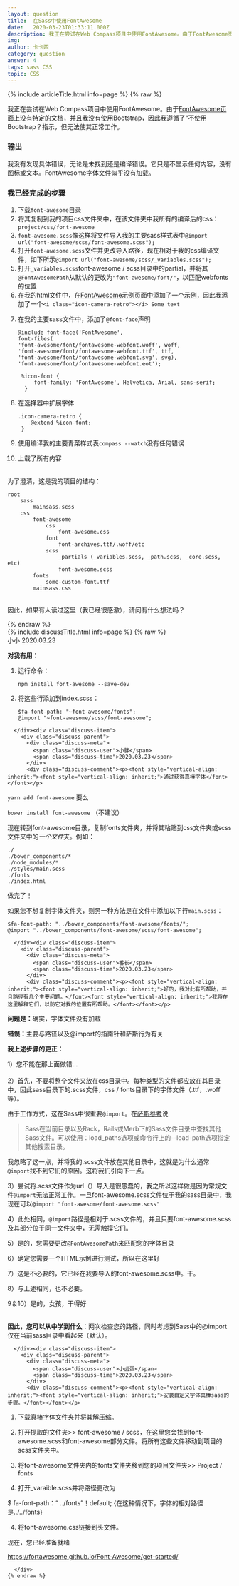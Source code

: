 ```yaml
---
layout: question
title:  在Sass中使用FontAwesome
date:   2020-03-23T01:33:11.000Z
description: 我正在尝试在Web Compass项目中使用FontAwesome。由于FontAwesome页面上没有特定的文档，并且我没有使用Bootstrap，因此...
img: 
author: 卡卡西
category: question
answer: 4
tags: sass CSS
topic: CSS
---
```

<div class="article-root">
  <div class="article">
    {% include articleTitle.html info=page %}
    {% raw %}
    <div class="article-content"><p><font style="vertical-align: inherit;"><font style="vertical-align: inherit;">我正在尝试在Web Compass项目中使用FontAwesome。</font><font style="vertical-align: inherit;">由于</font></font><a href="http://fortawesome.github.io/Font-Awesome/get-started/" rel="noreferrer"><font style="vertical-align: inherit;"><font style="vertical-align: inherit;">FontAwesome页面</font></font></a><font style="vertical-align: inherit;"><font style="vertical-align: inherit;">上没有特定的文档</font><font style="vertical-align: inherit;">，并且我没有使用Bootstrap，因此我遵循了“不使用Bootstrap？</font><font style="vertical-align: inherit;">指示，但无法使其正常工作。</font></font></p>

<h3><font style="vertical-align: inherit;"><font style="vertical-align: inherit;">输出</font></font></h3>

<p><font style="vertical-align: inherit;"><font style="vertical-align: inherit;">我没有发现具体错误，无论是未找到还是编译错误。</font><font style="vertical-align: inherit;">它只是不显示任何内容，没有图标或文本。</font><font style="vertical-align: inherit;">FontAwesome字体文件似乎没有加载。</font></font></p>

<h3><font style="vertical-align: inherit;"><font style="vertical-align: inherit;">我已经完成的步骤</font></font></h3>

<ol>
<li><font style="vertical-align: inherit;"><font style="vertical-align: inherit;">下载</font></font><code>font-awesome</code><font style="vertical-align: inherit;"><font style="vertical-align: inherit;">目录</font></font></li>
<li><font style="vertical-align: inherit;"><font style="vertical-align: inherit;">将其复制到我的项目css文件夹中，在该文件夹中我所有的编译后的css： </font></font><code>project/css/font-awesome</code></li>
<li><font style="vertical-align: inherit;"></font><code>font-awesome.scss</code><font style="vertical-align: inherit;"><font style="vertical-align: inherit;">像这样</font><font style="vertical-align: inherit;">将</font><font style="vertical-align: inherit;">文件</font><font style="vertical-align: inherit;">导入</font><font style="vertical-align: inherit;">我的主要sass样式表中</font></font><code>@import url("font-awesome/scss/font-awesome.scss");</code></li>
<li><font style="vertical-align: inherit;"><font style="vertical-align: inherit;">打开</font></font><code>font-awesome.scss</code><font style="vertical-align: inherit;"><font style="vertical-align: inherit;">文件并更改导入路径，现在相对于我的css编译文件，如下所示</font></font><code>@import url("font-awesome/scss/_variables.scss");</code></li>
<li><font style="vertical-align: inherit;"><font style="vertical-align: inherit;">打开</font></font><code>_variables.scss</code><font style="vertical-align: inherit;"><font style="vertical-align: inherit;">font-awesome / scss目录中的partial，并将其</font></font><code>@FontAwesomePath</code><font style="vertical-align: inherit;"><font style="vertical-align: inherit;">从默认的</font><font style="vertical-align: inherit;">更改</font><font style="vertical-align: inherit;">为</font></font><code>"font-awesome/font/"</code><font style="vertical-align: inherit;"><font style="vertical-align: inherit;">，以匹配webfonts的位置</font></font></li>
<li><font style="vertical-align: inherit;"><font style="vertical-align: inherit;">在我的html文件中，在</font></font><a href="http://fortawesome.github.io/Font-Awesome/examples/#inline-icons" rel="noreferrer"><font style="vertical-align: inherit;"><font style="vertical-align: inherit;">FontAwesome示例页面中</font></font></a><font style="vertical-align: inherit;"><font style="vertical-align: inherit;">添加了一个</font><a href="http://fortawesome.github.io/Font-Awesome/examples/#inline-icons" rel="noreferrer"><font style="vertical-align: inherit;">示例</font></a><font style="vertical-align: inherit;">，因此我添加了一个</font></font><code>&lt;i class="icon-camera-retro"&gt;&lt;/i&gt; Some text</code></li>
<li><p><font style="vertical-align: inherit;"><font style="vertical-align: inherit;">在我的主要sass文件中，添加了</font></font><code>@font-face</code><font style="vertical-align: inherit;"><font style="vertical-align: inherit;">声明</font></font></p>

<pre><code>@include font-face('FontAwesome',<font></font>
font-files(<font></font>
'font-awesome/font/fontawesome-webfont.woff', woff,<font></font>
'font-awesome/font/fontawesome-webfont.ttf', ttf,<font></font>
'font-awesome/font/fontawesome-webfont.svg', svg),<font></font>
'font-awesome/font/fontawesome-webfont.eot');<font></font>
<font></font>
 %icon-font {<font></font>
     font-family: 'FontAwesome', Helvetica, Arial, sans-serif;<font></font>
  }<font></font>
</code></pre></li>
<li><p><font style="vertical-align: inherit;"><font style="vertical-align: inherit;">在选择器中扩展字体 </font></font></p>

<pre><code>.icon-camera-retro {<font></font>
    @extend %icon-font;<font></font>
 }<font></font>
</code></pre></li>
<li><p><font style="vertical-align: inherit;"><font style="vertical-align: inherit;">使用编译我的主要青菜样式表</font></font><code>compass --watch</code><font style="vertical-align: inherit;"><font style="vertical-align: inherit;">没有任何错误</font></font></p></li>
<li><font style="vertical-align: inherit;"><font style="vertical-align: inherit;">上载了所有内容</font></font></li>
</ol>

<p><br><font style="vertical-align: inherit;"><font style="vertical-align: inherit;">
为了澄清，这是我的项目的结构：</font></font></p>

<pre><code>root<font></font>
    sass<font></font>
        mainsass.scss<font></font>
    css<font></font>
        font-awesome<font></font>
            css<font></font>
                font-awesome.css<font></font>
            font<font></font>
                font-archives.ttf/.woff/etc<font></font>
            scss<font></font>
                _partials (_variables.scss, _path.scss, _core.scss, etc)<font></font>
                font-awesome.scss<font></font>
        fonts<font></font>
            some-custom-font.ttf<font></font>
        mainsass.css<font></font>
</code></pre>

<p><br><font style="vertical-align: inherit;"><font style="vertical-align: inherit;">
因此，如果有人读过这里（我已经很感激），请问有什么想法吗？</font></font></p></div>
    {% endraw %}
  </div>

  <div class="discuss-wrapper">
    {% include discussTitle.html info=page %}
    {% raw %}
    <div class="discuss-item">
        <div class="discuss-parent">
          <div class="discuss-meta">
            <span class="discuss-user">小小</span>
            <span class="discuss-time">2020.03.23</span>
          </div>
          <div class="discuss-comment"><p><strong><font style="vertical-align: inherit;"><font style="vertical-align: inherit;">对我有用：</font></font></strong></p>

<ol>
<li><p><font style="vertical-align: inherit;"><font style="vertical-align: inherit;">运行命令：</font></font></p>

<pre><code>npm install font-awesome --save-dev
</code></pre></li>
<li><p><font style="vertical-align: inherit;"><font style="vertical-align: inherit;">将这些行添加到index.scss：</font></font></p>

<pre><code>$fa-font-path: "~font-awesome/fonts";<font></font>
@import "~font-awesome/scss/font-awesome";<font></font>
</code></pre></li>
</ol></div>
        </div>
        
      </div><div class="discuss-item">
        <div class="discuss-parent">
          <div class="discuss-meta">
            <span class="discuss-user">小胖</span>
            <span class="discuss-time">2020.03.23</span>
          </div>
          <div class="discuss-comment"><p><font style="vertical-align: inherit;"><font style="vertical-align: inherit;">通过获得真棒字体</font></font></p>

<p><code>yarn add font-awesome</code><font style="vertical-align: inherit;"><font style="vertical-align: inherit;">
要么</font></font></p>

<p><code>bower install font-awesome</code><font style="vertical-align: inherit;"><font style="vertical-align: inherit;"> （不建议）</font></font></p>

<p><font style="vertical-align: inherit;"><font style="vertical-align: inherit;">现在转到font-awesome目录，复制fonts文件夹，并将其粘贴</font><font style="vertical-align: inherit;">到css文件夹或scss文件夹中的</font></font><em><font style="vertical-align: inherit;"><font style="vertical-align: inherit;">一个文件</font></font></em><font style="vertical-align: inherit;"><font style="vertical-align: inherit;">夹。</font><font style="vertical-align: inherit;">例如：</font></font></p>

<p><code>./
./bower_components/*
./node_modules/*
./styles/main.scss
./fonts
./index.html
</code></p>

<p><font style="vertical-align: inherit;"><font style="vertical-align: inherit;">做完了！ </font></font></p>

<p><font style="vertical-align: inherit;"><font style="vertical-align: inherit;">如果您不想复制字体文件夹，则另一种方法是在文件中添加以下行</font></font><code>main.scss</code><font style="vertical-align: inherit;"><font style="vertical-align: inherit;">：</font></font></p>

<p><code>$fa-font-path: "../bower_components/font-awesome/fonts/";
@import "../bower_components/font-awesome/scss/font-awesome";</code></p></div>
        </div>
        
      </div><div class="discuss-item">
        <div class="discuss-parent">
          <div class="discuss-meta">
            <span class="discuss-user">番长</span>
            <span class="discuss-time">2020.03.23</span>
          </div>
          <div class="discuss-comment"><p><font style="vertical-align: inherit;"><font style="vertical-align: inherit;">好的，我对此有所帮助，并且路径有几个主要问题。</font><font style="vertical-align: inherit;">我将在这里解释它们，以防它对我的位置有所帮助。</font></font></p>

<p><strong><font style="vertical-align: inherit;"><font style="vertical-align: inherit;">问题是：</font></font></strong><font style="vertical-align: inherit;"><font style="vertical-align: inherit;">确实，字体文件没有加载</font></font></p>

<p><strong><font style="vertical-align: inherit;"><font style="vertical-align: inherit;">错误：</font></font></strong><font style="vertical-align: inherit;"><font style="vertical-align: inherit;">主要与路径以及@import的指南针和萨斯行为有关</font></font></p>

<p><strong><font style="vertical-align: inherit;"><font style="vertical-align: inherit;">我上述步骤的更正：</font></font></strong></p>

<p><font style="vertical-align: inherit;"><font style="vertical-align: inherit;">1）您不能在那上面做错... </font></font><br><br><font style="vertical-align: inherit;"><font style="vertical-align: inherit;">
2）首先，不要将整个文件夹放在css目录中。</font><font style="vertical-align: inherit;">每种类型的文件都应放在其目录中，因此sass目录下的.scss文件，css / fonts目录下的字体文件（.ttf，.woff等）。</font></font></p>

<p><font style="vertical-align: inherit;"><font style="vertical-align: inherit;">由于工作方式，这在Sass中很重要</font></font><code>@import</code><font style="vertical-align: inherit;"><font style="vertical-align: inherit;">。</font><font style="vertical-align: inherit;">在</font></font><a href="http://sass-lang.com/docs/yardoc/file.SASS_REFERENCE.html#import"><font style="vertical-align: inherit;"><font style="vertical-align: inherit;">萨斯参考</font></font></a><font style="vertical-align: inherit;"><font style="vertical-align: inherit;">说</font></font></p>

<blockquote>
  <p><font style="vertical-align: inherit;"><font style="vertical-align: inherit;">Sass在当前目录以及Rack，Rails或Merb下的Sass文件目录中查找其他Sass文件。</font><font style="vertical-align: inherit;">可以使用：load_paths选项或命令行上的--load-path选项指定其他搜索目录。</font></font></p>
</blockquote>

<p><font style="vertical-align: inherit;"><font style="vertical-align: inherit;">我忽略了这一点，并将我的.scss文件放在其他目录中，这就是为什么通常</font></font><code>@import</code><font style="vertical-align: inherit;"><font style="vertical-align: inherit;">找不到它们</font><font style="vertical-align: inherit;">的原因</font><font style="vertical-align: inherit;">。</font><font style="vertical-align: inherit;">这将我们引向下一点。</font></font></p>

<p><font style="vertical-align: inherit;"><font style="vertical-align: inherit;">3）尝试将.scss文件作为url（）导入是很愚蠢的，我之所以这样做是因为常规文件</font></font><code>@import</code><font style="vertical-align: inherit;"><font style="vertical-align: inherit;">无法正常工作。</font><font style="vertical-align: inherit;">一旦font-awesome.scss文件位于我的sass目录中，我现在可以</font></font><code>@import "font-awesome/font-awesome.scss"</code> <br></p>

<p><font style="vertical-align: inherit;"><font style="vertical-align: inherit;">4）此处相同，</font></font><code>@import</code><font style="vertical-align: inherit;"><font style="vertical-align: inherit;">路径是相对于.scss文件的，并且只要font-awesome.scss及其部分位于同一文件夹中，无需触摸它们。</font></font></p>

<p><font style="vertical-align: inherit;"><font style="vertical-align: inherit;">5）是的，您需要更改</font></font><code>@FontAwesomePath</code><font style="vertical-align: inherit;"><font style="vertical-align: inherit;">来匹配您的字体目录</font></font></p>

<p><font style="vertical-align: inherit;"><font style="vertical-align: inherit;">6）确定您需要一个HTML示例进行测试，所以在这里好</font></font></p>

<p><font style="vertical-align: inherit;"><font style="vertical-align: inherit;">7）这是不必要的，它已经在我要导入的font-awesome.scss中。</font><font style="vertical-align: inherit;">干。</font></font></p>

<p><font style="vertical-align: inherit;"><font style="vertical-align: inherit;">8）与上述相同，也不必要。</font></font></p>

<p><font style="vertical-align: inherit;"><font style="vertical-align: inherit;">9＆10）是的，女孩，干得好</font></font></p>

<p><br>
<strong><font style="vertical-align: inherit;"><font style="vertical-align: inherit;">因此，您可以从中学到什么</font></font></strong><font style="vertical-align: inherit;"><font style="vertical-align: inherit;">：两次检查您的路径，同时考虑到Sass中的@import仅在当前sass目录中看起来（默认）。</font></font></p></div>
        </div>
        
      </div><div class="discuss-item">
        <div class="discuss-parent">
          <div class="discuss-meta">
            <span class="discuss-user">小卤蛋</span>
            <span class="discuss-time">2020.03.23</span>
          </div>
          <div class="discuss-comment"><p><font style="vertical-align: inherit;"><font style="vertical-align: inherit;">安装自定义字体真棒sass的步骤。</font></font></p>

<ol>
<li><p><font style="vertical-align: inherit;"><font style="vertical-align: inherit;">下载真棒字体文件夹并将其解压缩。</font></font></p></li>
<li><p><font style="vertical-align: inherit;"><font style="vertical-align: inherit;">打开提取的文件夹&gt;&gt; font-awesome / scss，在这里您会找到font-awesome.scss和font-awesome部分文件。</font><font style="vertical-align: inherit;">将所有这些文件移动到项目的scss文件夹中。</font></font></p></li>
<li><p><font style="vertical-align: inherit;"><font style="vertical-align: inherit;">将font-awesome文件夹内的fonts文件夹移到您的项目文件夹&gt;&gt; Project / fonts</font></font></p></li>
<li><p><font style="vertical-align: inherit;"><font style="vertical-align: inherit;">打开_varaible.scss并将路径更改为</font></font></p></li>
</ol>

<p><font style="vertical-align: inherit;"><font style="vertical-align: inherit;">$ fa-font-path：“ ../fonts”！default; </font><font style="vertical-align: inherit;">{在这种情况下，字体的相对路径是../../fonts}</font></font></p>

<ol start="4">
<li><font style="vertical-align: inherit;"><font style="vertical-align: inherit;">将font-awesome.css链接到头文件。</font></font></li>
</ol>

<p><font style="vertical-align: inherit;"><font style="vertical-align: inherit;">现在，您已经准备就绪</font></font></p>

<p><a href="https://fortawesome.github.io/Font-Awesome/get-started/" rel="nofollow"><font style="vertical-align: inherit;"><font style="vertical-align: inherit;">https://fortawesome.github.io/Font-Awesome/get-started/</font></font></a></p></div>
        </div>
        
      </div>
    {% endraw %}
  </div>
<div>
